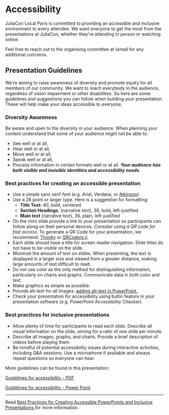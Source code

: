 # Accessibility

JuliaCon Local Paris is committed to providing an accessible and inclusive environment to every attendee.
We want everyone to get the most from the presentations at JuliaCon, whether they're attending in person or watching online. 

Feel free to reach out to the organising committee at \email for any additional concerns.

## Presentation Guidelines

We're aiming to raise awareness of diversity and promote equity for all members of our community. We want to reach everybody in the audience, regardless of vision impairment or other disabilities. So here are some guidelines and suggestions you can follow when building your presentation. These will help make your ideas accessible to everyone.

### Diversity Awareness

Be aware and open to the diversity in your audience. When planning your content understand that
some of your audience might not be able to:
- See well or at all,
- Hear well or at all,
- Move well or at all,
- Speak well or at all,
- Process information in certain formats well or at all.
**_Your audience has both visible and invisible identities and accessibility needs._**

### Best practices for creating an accessible presentation

- Use a simple sans serif font (e.g. Arial, Verdana, or [Atkinson](https://fonts.google.com/specimen/Atkinson+Hyperlegible))
- Use a 28 point or larger type. Here is a suggestion for formatting:
  - **Title Text:** 40, bold, centered
  - **Section Headings**, (narrative text), 36, bold, left-justified
  - **Main text** (narrative text), 36, plain, left-justified
- On the intro slide provide a link to your presentation so participants can follow along on their personal devices. _Consider using a QR code for fast access_. To generate a QR Code for your presentation, we recommend: [Thonky](https://www.thonky.com/qrcode/) or [QRCoders.jl](https://github.com/JuliaImages/QRCoders.jl).
- Each slide should have a title for screen reader navigation. Slide titles do not have to be visible on the slide.
- Minimize the amount of text on slides. When presenting, the text is displayed in a larger size and viewed from a greater distance, making large amounts of text difficult to read.
- Do not use color as the only method for distinguishing information, particularly on charts and graphs. Communicate data in both color and text.
- Make graphics as simple as possible.
- Provide alt-text for all images: [adding alt-text in PowerPoint.](https://support.microsoft.com/en-us/office/video-improve-image-accessibility-in-powerpoint-2e7fdfc4-1fa5-4092-be4b-8a4ca592197c).
- Check your presentation for accessibility using bultin feature in your presentation software (e.g. PowerPoint Accessibility Checker).

### Best practices for inclusive presentations

- Allow plenty of time for participants to read each slide. Describe all visual information on the slide, aiming for a ratio of one slide per minute.
- Describe all images, graphs, and charts. Provide a brief description of videos before playing them.
- Be mindful of potential accessibility issues during interactive activities, including Q&A sessions. Use a microphone if available and always repeat questions so everyone can hear.

More guidelines can be found in this presentation: 

[Guidelines for accessibility - PDF](../../assets/2025/img/AccessibilityGuidelinesJuliaCon.pdf)

[Guidelines for accessibility - Power Point](../../assets/2025/img/AccessibilityGuidelinesJuliaCon.pptx)

---

Read [Best Practices for Creating
Accessible PowerPoints and Inclusive Presentations ](https://www.jmu.edu/accessibility/_files/presentation-best-practices.pdf) for more information.
